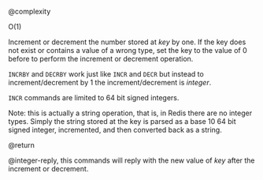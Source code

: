 @complexity

O(1)


Increment or decrement the number stored at _key_ by one. If the key does
not exist or contains a value of a wrong type, set the key to the
value of 0 before to perform the increment or decrement operation.

`INCRBY` and `DECRBY` work just like `INCR` and `DECR` but instead to
increment/decrement by 1 the increment/decrement is _integer_.

`INCR` commands are limited to 64 bit signed integers.

Note: this is actually a string operation, that is, in Redis there are no
integer types. Simply the string stored at the key is parsed as a base 10 64
bit signed integer, incremented, and then converted back as a string.

@return

@integer-reply, this commands will reply with the new value of _key_ after
the increment or decrement.

